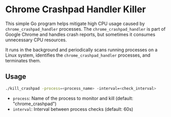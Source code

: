 # Chrome Crashpad Handler Killer

This simple Go program helps mitigate high CPU usage caused by `chrome_crashpad_handler` processes. The `chrome_crashpad_handler` is part of Google Chrome and handles crash reports, but sometimes it consumes unnecessary CPU resources.

It runs in the background and periodically scans running processes on a Linux system, identifies the `chrome_crashpad_handler` processes, and terminates them.

## Usage

```bash
./kill_crashpad -process=<process_name> -interval=<check_interval>
```

- `process`: Name of the process to monitor and kill (default: "chrome_crashpad")
- `interval`: Interval between process checks (default: 60s)
